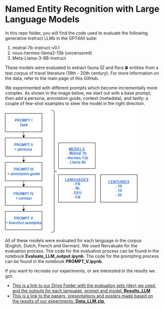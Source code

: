 # Named Entity Recognition with Large Language Models

In this repo folder, you will find the code used to evaluate the following generative instruct LLMs in the GPT4All suite:

1. mistral-7b-instruct-v0.1
2. nous-hermes-llama2-13b (uncensored)
3. Meta-Llama-3-8B-Instruct

These models were evaluated to extract fauna 🐱 and flora 🍀 entities from a test corpus of travel literature (18th - 20th century).
For more information on the data, refer to the main page of this GitHub. 

We experimented with different prompts which become incrementally more complex. As shown in the image below, we start out with a base prompt, then add a persona, annotation guide, context (metadata), and lastly: a couple of few-shot examples to steer the model in the right direction.

![llm_prompts](https://github.com/GhentCDH/CLSinfra/blob/main/NER_LLM/prompts.png)

All of these models were evaluated for each language in the corpus (English, Dutch, French and German).
We used Nervaluate for the evaluation process.
The code for the evaluation process can be found in the notebook **Evaluate_LLM_output.ipynb**. 
The code for the prompting process can be found in the notebook **PROMPT_V.ipynb**.

If you want to recreate our experiments, or are interested in the results we got:
* [This is a link to our Drive Folder with the evaluation sets (dev) we used, and the outputs for each language, prompt and model: **Results_LLM**](https://drive.google.com/drive/folders/1JxqSYDTTHoeOGEXJnJQ4SH4adFzOhmPc?usp=sharing)
* [This is a link to the papers, presentations and posters made based on the results of our experiments: **Data_LLM.zip**.](https://drive.google.com/drive/folders/1JxqSYDTTHoeOGEXJnJQ4SH4adFzOhmPc?usp=sharing)





